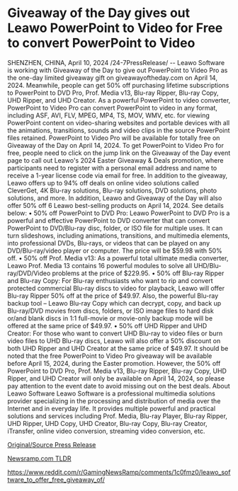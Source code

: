 # Giveaway of the Day gives out Leawo PowerPoint to Video for Free to convert PowerPoint to Video

SHENZHEN, CHINA, April 10, 2024 /24-7PressRelease/ -- Leawo Software is working with Giveaway of the Day to give out PowerPoint to Video Pro as the one-day limited giveaway gift on giveawayoftheday.com on April 14, 2024. Meanwhile, people can get 50% off purchasing lifetime subscriptions to PowerPoint to DVD Pro, Prof. Media v13, Blu-ray Ripper, Blu-ray Copy, UHD Ripper, and UHD Creator.  As a powerful PowerPoint to video converter, PowerPoint to Video Pro can convert PowerPoint to video in any format, including ASF, AVI, FLV, MPEG, MP4, TS, MOV, WMV, etc. for viewing PowerPoint content on video-sharing websites and portable devices with all the animations, transitions, sounds and video clips in the source PowerPoint files retained.  PowerPoint to Video Pro will be available for totally free on Giveaway of the Day on April 14, 2024. To get PowerPoint to Video Pro for free, people need to click on the jump link on the Giveaway of the Day event page to call out Leawo's 2024 Easter Giveaway & Deals promotion, where participants need to register with a personal email address and name to receive a 1-year license code via email for free. In addition to the giveaway, Leawo offers up to 94% off deals on online video solutions called CleverGet, 4K Blu-ray solutions, Blu-ray solutions, DVD solutions, photo solutions, and more.  In addition, Leawo and Giveaway of the Day will also offer 50% off 6 Leawo best-selling products on April 14, 2024. See details below: • 50% off PowerPoint to DVD Pro: Leawo PowerPoint to DVD Pro is a powerful and effective PowerPoint to DVD converter that can convert PowerPoint to DVD/Blu-ray disc, folder, or ISO file for multiple uses. It can turn slideshows, including animations, transitions, and multimedia elements, into professional DVDs, Blu-rays, or videos that can be played on any DVD/Blu-ray/video player or computer. The price will be $59.98 with 50% off. • 50% off Prof. Media v13: As a powerful total ultimate media converter, Leawo Prof. Media 13 contains 16 powerful modules to solve all UHD/Blu-ray/DVD/Video problems at the price of $229.95. • 50% off Blu-ray Ripper and Blu-ray Copy: For Blu-ray enthusiasts who want to rip and convert protected commercial Blu-ray discs to video for playback, Leawo will offer Blu-ray Ripper 50% off at the price of $49.97. Also, the powerful Blu-ray backup tool – Leawo Blu-ray Copy which can decrypt, copy, and back up Blu-ray/DVD movies from discs, folders, or ISO image files to hard disk or/and blank discs in 1:1 full-movie or movie-only backup mode will be offered at the same price of $49.97. • 50% off UHD Ripper and UHD Creator: For those who want to convert UHD Blu-ray to video files or burn video files to UHD Blu-ray discs, Leawo will also offer a 50% discount on both UHD Ripper and UHD Creator at the same price of $49.97.  It should be noted that the free PowerPoint to Video Pro giveaway will be available before April 15, 2024, during the Easter promotion. However, the 50% off PowerPoint to DVD Pro, Prof. Media v13, Blu-ray Ripper, Blu-ray Copy, UHD Ripper, and UHD Creator will only be available on April 14, 2024, so please pay attention to the event date to avoid missing out on the best deals.  About Leawo Software Leawo Software is a professional multimedia solutions provider specializing in the processing and distribution of media over the Internet and in everyday life. It provides multiple powerful and practical solutions and services including Prof. Media, Blu-ray Player, Blu-ray Ripper, UHD Ripper, UHD Copy, UHD Creator, Blu-ray Copy, Blu-ray Creator, iTransfer, online video conversion, streaming video conversion, etc. 

[Original/Source Press Release](https://www.24-7pressrelease.com/press-release/509905/giveaway-of-the-day-gives-out-leawo-powerpoint-to-video-for-free-to-convert-powerpoint-to-video)
                    

[Newsramp.com TLDR](None) 

https://www.reddit.com/r/GamingNewsRamp/comments/1c0fmz0/leawo_software_to_offer_free_giveaway_of/
